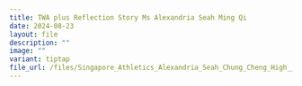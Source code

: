 ```yaml
---
title: TWA plus Reflection Story Ms Alexandria Seah Ming Qi
date: 2024-08-23
layout: file
description: ""
image: ""
variant: tiptap
file_url: /files/Singapore_Athletics_Alexandria_Seah_Chung_Cheng_High__Main_.pdf
---
```

